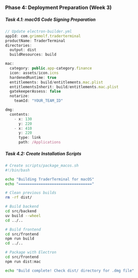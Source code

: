 ### Phase 4: Deployment Preparation (Week 3)

##### Task 4.1: macOS Code Signing Preparation
```javascript
// Update electron-builder.yml
appId: com.grimmolf.traderterminal
productName: TraderTerminal
directories:
  output: dist
  buildResources: build

mac:
  category: public.app-category.finance
  icon: assets/icon.icns
  hardenedRuntime: true
  entitlements: build/entitlements.mac.plist
  entitlementsInherit: build/entitlements.mac.plist
  gatekeeperAssess: false
  notarize:
    teamId: "YOUR_TEAM_ID"

dmg:
  contents:
    - x: 130
      y: 220
    - x: 410
      y: 220
      type: link
      path: /Applications
```

##### Task 4.2: Create Installation Scripts
```bash
# Create scripts/package_macos.sh
#!/bin/bash

echo "Building TraderTerminal for macOS"
echo "================================="

# Clean previous builds
rm -rf dist/

# Build backend
cd src/backend
uv build --wheel
cd ../..

# Build frontend
cd src/frontend
npm run build
cd ../..

# Package with Electron
cd src/frontend
npm run dist:mac

echo "Build complete! Check dist/ directory for .dmg file"
```

